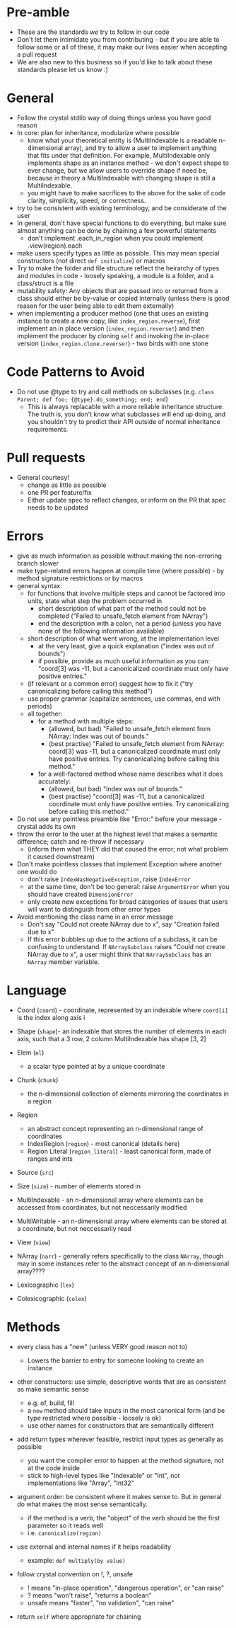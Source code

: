 # Pre-amble
- These are the standards *we* try to follow in our code
- Don't let them intimidate you from contributing - but if you are able to follow some or all of these, it may make our lives easier when accepting a pull request
- We are also new to this business so if you'd like to talk about these standards please let us know :)

# General
- Follow the crystal stdlib way of doing things unless you have good reason
- In core: plan for inheritance, modularize where possible
    - know what your theoretical entity is (MultiIndexable is a readable n-dimensional array),
        and try to allow a user to implement anything that fits under that definition. For example,
        MultiIndexable only implements shape as an instance method - we don't expect shape to ever change,
        but we allow users to override shape if need be, because in theory a MultiIndexable with changing shape
        is still a MultiIndexable.
    - you might have to make sacrifices to the above for the sake of code clarity, simplicity, speed, or correctness.
- try to be consistent with existing terminology, and be considerate of the user
- In general, don't have special functions to do everything, but make sure almost anything can be done by chaining a few powerful statements
    - don't implement .each_in_region when you could implement .view(region).each
- make users specify types as little as possible. This may mean special constructors (not direct `def initialize`) or macros
- Try to make the folder and file structure reflect the heirarchy of types and modules in code - loosely speaking,
    a module is a folder, and a class/struct is a file
- mutability safety: Any objects that are passed into or returned from a class should either be by-value or copied internally (unless there is good reason for the user being able to edit them externally)
- when implementing a producer method (one that uses an existing instance to create a new copy, like `index_region.reverse`),
    first implement an in place version (`index_region.reverse!`) and then implement the producer by cloning `self` and
    invoking the in-place version (`index_region.clone.reverse!`) - two birds with one stone

# Code Patterns to Avoid
- Do not use @type to try and call methods on subclasses (e.g. `class Parent; def foo; {@type}.do_something; end; end`)
    - This is always replacable with a more reliable inheritance structure. The truth is, you don't know what subclasses will end up doing, and you shouldn't try to predict their API outside of normal inheritance requirements. 

# Pull requests
- General courtesy! 
    - change as little as possible
    - one PR per feature/fix
    - Either update spec to reflect changes, or inform on the PR that spec needs to be updated

# Errors
- give as much information as possible without making the non-erroring branch slower
- make type-related errors happen at compile time (where possible) - by method signature restrictions or by macros
- general syntax:
    - for functions that involve multiple steps and cannot be factored into units, state what step the problem occurred in
        - short description of what part of the method could not be completed ("Failed to unsafe_fetch element from NArray")
        - end the description with a colon, not a period (unless you have none of the following information available)
    - short description of what went wrong, at the implementation level
        - at the very least, give a quick explanation ("index was out of bounds")
        - if possible, provide as much useful information as you can: "coord[3] was -11, but a canonicalized coordinate must only have positive entries." 
    - (if relevant or a common error) suggest how to fix it ("try canonicalizing before calling this method")
    - use proper grammar (capitalize sentences, use commas, end with periods)
    - all together:
        - for a method with multiple steps:
            - (allowed, but bad) "Failed to unsafe_fetch element from NArray: Index was out of bounds."
            - (best practise) "Failed to unsafe_fetch element from NArray: coord[3] was -11, but a canonicalized coordinate must only have positive entries. Try canonicalizing before calling this method."
        - for a well-factored method whose name describes what it does accurately:
            - (allowed, but bad) "Index was out of bounds."
            - (best practise) "coord[3] was -11, but a canonicalized coordinate must only have positive entries. Try canonicalizing before calling this method."
- Do not use any pointless preamble like "Error:" before your message - crystal adds its own
- throw the error to the user at the highest level that makes a semantic difference; catch and re-throw if necessary
    - (inform them what THEY did that caused the error; not what problem it caused downstream)
- Don't make pointless classes that implement Exception where another one would do
    - don't raise `IndexWasNegativeException`, raise `IndexError`
    - at the same time, don't be too general: raise `ArgumentError` when you should have created `DimensionError`
    - only create new exceptions for broad categories of issues that users will want to distinguish from other error types
- Avoid mentioning the class name in an error message
    - Don't say "Could not create NArray due to x", say "Creation failed due to x"
    - If this error bubbles up due to the actions of a subclass, it can be confusing to understand. If `NArraySubclass` raises "Could not create NArray due to x", a user might think that `NArraySubclass` has an `NArray` member variable.

# Language
- Coord (`coord`) - coordinate, represented by an indexable where `coord[i]` is the index along axis i
- Shape (`shape`)- an indexable that stores the number of elements in each axis, such that a 3 row, 2 column MultiIndexable has shape [3, 2]
- Elem (`el`)
    - a scalar type pointed at by a unique coordinate
- Chunk (`chunk`)
    - the n-dimensional collection of elements mirroring the coordinates in a region 
- Region 
    - an abstract concept representing an n-dimensional range of coordinates
    - IndexRegion (`region`) - most canonical (details here)
    - Region Literal (`region_literal`) - least canonical form, made of ranges and ints
- Source (`src`)
- Size (`size`) - number of elements stored in 
    
- MultiIndexable - an n-dimensional array where elements can be accessed from coordinates, but not neccessarily modified
- MultiWritable - an n-dimensional array where elements can be stored at a coordinate, but not neccessarily read
- View (`view`)
- NArray (`narr`) - generally refers specifically to the class `NArray`, though may in some instances refer to the abstract concept of an n-dimensional array????

- Lexicographic (`lex`)
- Colexicographic (`colex`)

# Methods
- every class has a "new" (unless VERY good reason not to)
    - Lowers the barrier to entry for someone looking to create an instance
- other constructors: use simple, descriptive words that are as consistent as make semantic sense
    - e.g. of, build, fill
    - a `new` method should take inputs in the most canonical form (and be type restricted where possible - loosely is ok)
    - use other names for constructors that are semantically different
- add return types wherever feasible, restrict input types as generally as possible
    - you want the compiler error to happen at the method signature, not at the code inside
    - stick to high-level types like "Indexable" or "Int", not implementations like "Array", "Int32"
- argument order: be consistent where it makes sense to. But in general do what makes the most sense semantically.
    - if the method is a verb, the "object" of the verb should be the first parameter so it reads well
    - i.e. `canonicalize(region)`
- use external and internal names if it helps readability
    - example: `def multiply(by value)`

- follow crystal convention on !, ?, unsafe
    - ! means "in-place operation", "dangerous operation", or "can raise"
    - ? means "won't raise", "returns a boolean"
    - unsafe means "faster", "no validation", "can raise"
- return `self` where appropriate for chaining
